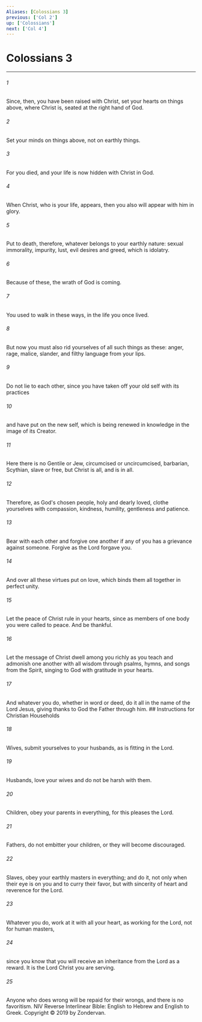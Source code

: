 ```yaml
---
Aliases: [Colossians 3]
previous: ['Col 2']
up: ['Colossians']
next: ['Col 4']
---
```

# Colossians 3

***


###### 1 
Since, then, you have been raised with Christ, set your hearts on things above, where Christ is, seated at the right hand of God. 

###### 2 
Set your minds on things above, not on earthly things. 

###### 3 
For you died, and your life is now hidden with Christ in God. 

###### 4 
When Christ, who is your life, appears, then you also will appear with him in glory. 

###### 5 
Put to death, therefore, whatever belongs to your earthly nature: sexual immorality, impurity, lust, evil desires and greed, which is idolatry. 

###### 6 
Because of these, the wrath of God is coming. 

###### 7 
You used to walk in these ways, in the life you once lived. 

###### 8 
But now you must also rid yourselves of all such things as these: anger, rage, malice, slander, and filthy language from your lips. 

###### 9 
Do not lie to each other, since you have taken off your old self with its practices 

###### 10 
and have put on the new self, which is being renewed in knowledge in the image of its Creator. 

###### 11 
Here there is no Gentile or Jew, circumcised or uncircumcised, barbarian, Scythian, slave or free, but Christ is all, and is in all. 

###### 12 
Therefore, as God's chosen people, holy and dearly loved, clothe yourselves with compassion, kindness, humility, gentleness and patience. 

###### 13 
Bear with each other and forgive one another if any of you has a grievance against someone. Forgive as the Lord forgave you. 

###### 14 
And over all these virtues put on love, which binds them all together in perfect unity. 

###### 15 
Let the peace of Christ rule in your hearts, since as members of one body you were called to peace. And be thankful. 

###### 16 
Let the message of Christ dwell among you richly as you teach and admonish one another with all wisdom through psalms, hymns, and songs from the Spirit, singing to God with gratitude in your hearts. 

###### 17 
And whatever you do, whether in word or deed, do it all in the name of the Lord Jesus, giving thanks to God the Father through him. ## Instructions for Christian Households 

###### 18 
Wives, submit yourselves to your husbands, as is fitting in the Lord. 

###### 19 
Husbands, love your wives and do not be harsh with them. 

###### 20 
Children, obey your parents in everything, for this pleases the Lord. 

###### 21 
Fathers, do not embitter your children, or they will become discouraged. 

###### 22 
Slaves, obey your earthly masters in everything; and do it, not only when their eye is on you and to curry their favor, but with sincerity of heart and reverence for the Lord. 

###### 23 
Whatever you do, work at it with all your heart, as working for the Lord, not for human masters, 

###### 24 
since you know that you will receive an inheritance from the Lord as a reward. It is the Lord Christ you are serving. 

###### 25 
Anyone who does wrong will be repaid for their wrongs, and there is no favoritism. NIV Reverse Interlinear Bible: English to Hebrew and English to Greek. Copyright © 2019 by Zondervan.
